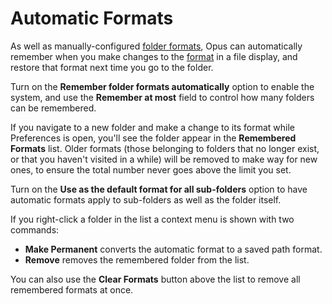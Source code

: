 # Automatic Formats

As well as manually-configured [folder formats](../folder_formats/RAEDME.md), Opus can automatically remember when you make changes to the [format](/Manual/basic_concepts/folder_options/RAEDME.md) in a file display, and restore that format next time you go to the folder.

Turn on the **Remember folder formats automatically** option to enable the system, and use the **Remember at most** field to control how many folders can be remembered.

If you navigate to a new folder and make a change to its format while Preferences is open, you'll see the folder appear in the **Remembered Formats** list. Older formats (those belonging to folders that no longer exist, or that you haven't visited in a while) will be removed to make way for new ones, to ensure the total number never goes above the limit you set.

Turn on the **Use as the default format for all sub-folders** option to have automatic formats apply to sub-folders as well as the folder itself.

If you right-click a folder in the list a context menu is shown with two commands:

- **Make Permanent** converts the automatic format to a saved path format.
- **Remove** removes the remembered folder from the list.

You can also use the **Clear Formats** button above the list to remove all remembered formats at once.
